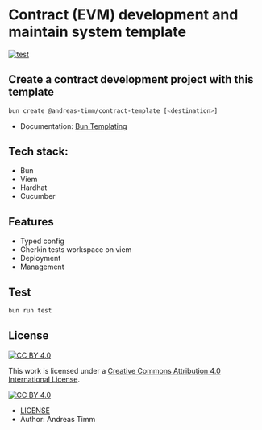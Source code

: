 # Contract (EVM) development and maintain system template

[![test](https://github.com/andreas-timm/dev-contract-template/actions/workflows/test.yml/badge.svg)](https://github.com/andreas-timm/dev-contract-template/actions/workflows/test.yml)

## Create a contract development project with this template
```bash
bun create @andreas-timm/contract-template [<destination>]
```
- Documentation: [Bun Templating](https://bun.sh/docs/cli/bun-create)

## Tech stack:
- Bun
- Viem
- Hardhat
- Cucumber

## Features
- Typed config
- Gherkin tests workspace on viem
- Deployment
- Management

## Test
```bash
bun run test
```

## License
[![CC BY 4.0][cc-by-shield]][cc-by]

This work is licensed under a [Creative Commons Attribution 4.0 International License][cc-by].

[![CC BY 4.0][cc-by-image]][cc-by]

[cc-by]: http://creativecommons.org/licenses/by/4.0/
[cc-by-image]: https://i.creativecommons.org/l/by/4.0/88x31.png
[cc-by-shield]: https://img.shields.io/badge/License-CC%20BY%204.0-lightgrey.svg

- [LICENSE](https://github.com/andreas-timm/dev-contract-template/blob/main/LICENSE)
- Author: Andreas Timm

